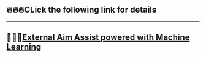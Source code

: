 ## 🔥🔥🔥CLick the following link for details
---
## 🚀🚀🚀[External Aim Assist powered with Machine Learning](CVGO.md)
